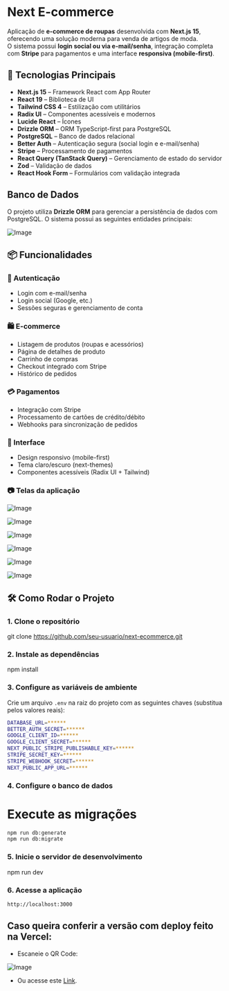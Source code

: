 # Next E-commerce

Aplicação de **e-commerce de roupas** desenvolvida com **Next.js 15**, oferecendo uma solução moderna para venda de artigos de moda.  
O sistema possui **login social ou via e-mail/senha**, integração completa com **Stripe** para pagamentos e uma interface **responsiva (mobile-first)**.

## 🚀 Tecnologias Principais

- **Next.js 15** – Framework React com App Router  
- **React 19** – Biblioteca de UI  
- **Tailwind CSS 4** – Estilização com utilitários  
- **Radix UI** – Componentes acessíveis e modernos  
- **Lucide React** – Ícones  
- **Drizzle ORM** – ORM TypeScript-first para PostgreSQL  
- **PostgreSQL** – Banco de dados relacional  
- **Better Auth** – Autenticação segura (social login e e-mail/senha)  
- **Stripe** – Processamento de pagamentos  
- **React Query (TanStack Query)** – Gerenciamento de estado do servidor  
- **Zod** – Validação de dados  
- **React Hook Form** – Formulários com validação integrada  

## Banco de Dados

O projeto utiliza **Drizzle ORM** para gerenciar a persistência de dados com PostgreSQL. O sistema possui as seguintes entidades principais:

![Image](https://github.com/user-attachments/assets/d7e1d3bb-e53d-45bc-8dc3-6def262fe269)

## 📦 Funcionalidades

### 👤 Autenticação
- Login com e-mail/senha  
- Login social (Google, etc.)  
- Sessões seguras e gerenciamento de conta  

### 🛍️ E-commerce
- Listagem de produtos (roupas e acessórios)  
- Página de detalhes de produto  
- Carrinho de compras  
- Checkout integrado com Stripe  
- Histórico de pedidos  

### 💳 Pagamentos
- Integração com Stripe  
- Processamento de cartões de crédito/débito  
- Webhooks para sincronização de pedidos  

### 🎨 Interface
- Design responsivo (mobile-first)  
- Tema claro/escuro (next-themes)  
- Componentes acessíveis (Radix UI + Tailwind)  

### 📷 Telas da aplicação

![Image](https://github.com/user-attachments/assets/1aeb1512-32a8-45dd-b5b7-7211e5ee1436)

![Image](https://github.com/user-attachments/assets/74e9df1d-f8e5-4c0a-9b5d-f068f13bb84e)

![Image](https://github.com/user-attachments/assets/8dd77a83-be72-4942-b297-a1459d09a1c1)

![Image](https://github.com/user-attachments/assets/d819326f-cdf6-4722-8476-79fef84687b9)

![Image](https://github.com/user-attachments/assets/11fb5091-54c8-476e-9e42-c767a5fbb573)

![Image](https://github.com/user-attachments/assets/a6567159-a714-4f40-bfb4-1d28ea8db3c2)

## 🛠️ Como Rodar o Projeto

### 1. Clone o repositório
git clone https://github.com/seu-usuario/next-ecommerce.git

### 2. Instale as dependências
npm install

### 3. Configure as variáveis de ambiente
Crie um arquivo `.env` na raiz do projeto com as seguintes chaves (substitua pelos valores reais):
```sh
DATABASE_URL=******
BETTER_AUTH_SECRET=******
GOOGLE_CLIENT_ID=******
GOOGLE_CLIENT_SECRET=******
NEXT_PUBLIC_STRIPE_PUBLISHABLE_KEY=******
STRIPE_SECRET_KEY=******
STRIPE_WEBHOOK_SECRET=******
NEXT_PUBLIC_APP_URL=******
```

### 4. Configure o banco de dados
# Execute as migrações
```sh
npm run db:generate
npm run db:migrate
```

### 5. Inicie o servidor de desenvolvimento
npm run dev

### 6. Acesse a aplicação

```sh
http://localhost:3000
```

## Caso queira conferir a versão com deploy feito na Vercel:

- Escaneie o QR Code:

![Image](https://github.com/user-attachments/assets/52f0a374-9a2b-448e-9270-4a833045a5e3)

- Ou acesse este [Link](https://next-ecommerce-orpin-ten.vercel.app/).
